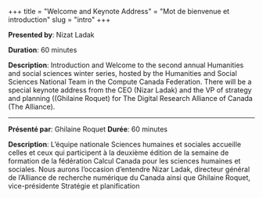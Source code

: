 +++
title = "Welcome and Keynote Address"
      = "Mot de bienvenue et introduction"
slug = "intro"
+++

**Presented by**: Nizat Ladak

**Duration**: 60 minutes

**Description**: Introduction and Welcome to the second annual Humanities and social sciences winter series, hosted by the Humanities and Social Sciences National Team in the Compute Canada Federation. 
                 There will be a special keynote address from the CEO (Nizar Ladak) and the VP of strategy and planning ((Ghilaine Roquet) for The Digital Research Alliance of Canada (The Alliance). 
<br>

---
**Présenté par**: Ghilaine Roquet
**Durée**: 60 minutes

**Description**: L’équipe nationale Sciences humaines et sociales accueille celles et ceux qui participent à la deuxième édition de la semaine de formation de la fédération Calcul Canada pour les sciences humaines et sociales. 
Nous aurons l’occasion d’entendre Nizar Ladak, directeur général de l’Alliance de recherche numérique du Canada ainsi que Ghilaine Roquet, vice-présidente Stratégie et planification

